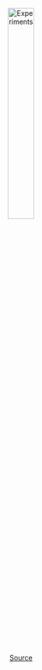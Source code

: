 

<p align="center" width="100%">
    <img width="33%" src="https://github.com/emoore29/emoore29/assets/113172968/6d9a15a1-308e-49b7-aee0-acdb197366e1" alt="Experiments">
  <p align="center" width="100%" ><a href="https://www.transhumans.xyz/">Source</a></p>
</p>


<!--
**emoore29/emoore29** is a ✨ _special_ ✨ repository because its `README.md` (this file) appears on your GitHub profile.

Here are some ideas to get you started:

- 🔭 I’m currently working on ...
- 🌱 I’m currently learning ...
- 👯 I’m looking to collaborate on ...
- 🤔 I’m looking for help with ...
- 💬 Ask me about ...
- 📫 How to reach me: ...
- 😄 Pronouns: ...
- ⚡ Fun fact: ...
-->


